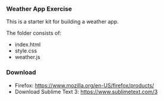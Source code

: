 ###  Weather App Exercise

This is a starter kit for building a weather app.

The folder consists of:
- index.html
- style.css
- weather.js

### Download 
- Firefox: https://www.mozilla.org/en-US/firefox/products/
- Download Sublime Text 3: https://www.sublimetext.com/3
